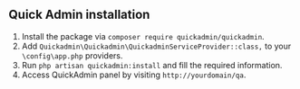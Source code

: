 ## Quick Admin installation
1. Install the package via `composer require quickadmin/quickadmin`.
2. Add `Quickadmin\Quickadmin\QuickadminServiceProvider::class,` to your `\config\app.php` providers.
3. Run `php artisan quickadmin:install` and fill the required information.
4. Access QuickAdmin panel by visiting `http://yourdomain/qa`.